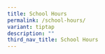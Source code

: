 ```yaml
---
title: School Hours
permalink: /school-hours/
variant: tiptap
description: ""
third_nav_title: School Hours
---
```

